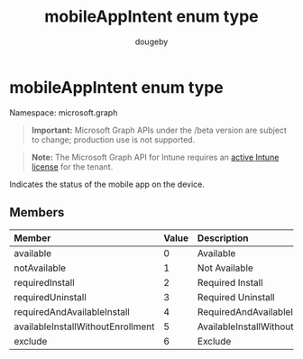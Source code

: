 ﻿---
title: "mobileAppIntent enum type"
description: "Indicates the status of the mobile app on the device."
author: "dougeby"
localization_priority: Normal
ms.prod: "intune"
doc_type: enumPageType
---

# mobileAppIntent enum type

Namespace: microsoft.graph

> **Important:** Microsoft Graph APIs under the /beta version are subject to change; production use is not supported.

> **Note:** The Microsoft Graph API for Intune requires an [active Intune license](https://go.microsoft.com/fwlink/?linkid=839381) for the tenant.

Indicates the status of the mobile app on the device.

## Members

| Member                            | Value | Description                       |
| :-------------------------------- | :---- | :-------------------------------- |
| available                         | 0     | Available                         |
| notAvailable                      | 1     | Not Available                     |
| requiredInstall                   | 2     | Required Install                  |
| requiredUninstall                 | 3     | Required Uninstall                |
| requiredAndAvailableInstall       | 4     | RequiredAndAvailableInstall       |
| availableInstallWithoutEnrollment | 5     | AvailableInstallWithoutEnrollment |
| exclude                           | 6     | Exclude                           |
